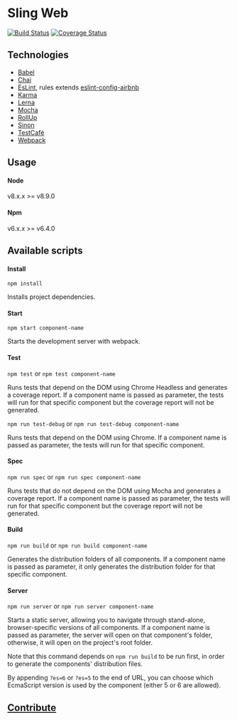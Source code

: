 # Sling Web  
[![Build Status](https://travis-ci.org/stone-payments/sling-web-framework.svg?branch=master)](https://travis-ci.org/stone-payments/sling-web-framework) [![Coverage Status](https://coveralls.io/repos/github/stone-payments/sling-web-framework/badge.svg?branch=task%2FCMPDC-909)](https://coveralls.io/github/stone-payments/sling-web-framework?branch=task%2FCMPDC-909)

## Technologies
  - [Babel](https://babeljs.io/)
  - [Chai](https://www.chaijs.com/)
  - [EsLint](https://eslint.org/), rules extends [eslint-config-airbnb](https://www.npmjs.com/package/eslint-config-airbnb)
  - [Karma](https://karma-runner.github.io)
  - [Lerna](https://lernajs.io/)
  - [Mocha](https://mochajs.org/)
  - [RollUp](https://rollupjs.org/guide/en)
  - [Sinon](https://sinonjs.org/)
  - [TestCafé](http://devexpress.github.io/testcafe/)
  - [Webpack](https://webpack.js.org/)
  
## Usage  

#### Node
v8.x.x >= v8.9.0

#### Npm
v6.x.x >= v6.4.0

## Available scripts

#### Install
`npm install`

Installs project dependencies.

#### Start  
`npm start component-name`

Starts the development server with webpack.

#### Test  
`npm test` or `npm test component-name`

Runs tests that depend on the DOM using Chrome Headless and generates a coverage report. If a component name is passed as parameter, the tests will run for that specific component but the coverage report will not be generated.

`npm run test-debug` or `npm run test-debug component-name`

Runs tests that depend on the DOM using Chrome. If a component name is passed as parameter, the tests will run for that specific component.

#### Spec  
`npm run spec` or `npm run spec component-name`

Runs tests that do not depend on the DOM using Mocha and generates a coverage report. If a component name is passed as parameter, the tests will run for that specific component but the coverage report will not be generated.

#### Build  
`npm run build` or `npm run build component-name`

Generates the distribution folders of all components. If a component name is passed as parameter, it only generates the distribution folder for that specific component.

#### Server  
`npm run server` or `npm run server component-name`

Starts a static server, allowing you to navigate through stand-alone, browser-specific versions of all components. If a component name is passed as parameter, the server will open on that component's folder, otherwise, it will open on the project's root folder.

Note that this command depends on `npm run build` to be run first, in order to generate the components' distribution files.

By appending `?es=6` or `?es=5` to the end of URL, you can choose which EcmaScript version is used by the component (either 5 or 6 are allowed).

## [Contribute](./CONTRIBUTING.md)
